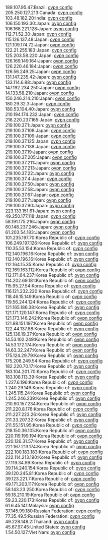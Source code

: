 189.107.95.47:Brazil: [ovpn config](vpn/189_107_95_47.ovpn)  
205.250.127.213:Canada: [ovpn config](vpn/205_250_127_213.ovpn)  
103.48.182.20:India: [ovpn config](vpn/103_48_182_20.ovpn)  
106.150.193.30:Japan: [ovpn config](vpn/106_150_193_30.ovpn)  
106.168.221.128:Japan: [ovpn config](vpn/106_168_221_128.ovpn)  
112.71.52.30:Japan: [ovpn config](vpn/112_71_52_30.ovpn)  
115.126.137.48:Japan: [ovpn config](vpn/115_126_137_48.ovpn)  
121.109.174.72:Japan: [ovpn config](vpn/121_109_174_72.ovpn)  
122.21.255.183:Japan: [ovpn config](vpn/122_21_255_183.ovpn)  
125.203.58.220:Japan: [ovpn config](vpn/125_203_58_220.ovpn)  
126.169.149.164:Japan: [ovpn config](vpn/126_169_149_164.ovpn)  
126.220.46.184:Japan: [ovpn config](vpn/126_220_46_184.ovpn)  
126.56.249.25:Japan: [ovpn config](vpn/126_56_249_25.ovpn)  
131.147.235.42:Japan: [ovpn config](vpn/131_147_235_42.ovpn)  
133.114.6.88:Japan: [ovpn config](vpn/133_114_6_88.ovpn)  
147.192.234.250:Japan: [ovpn config](vpn/147_192_234_250.ovpn)  
14.133.58.210:Japan: [ovpn config](vpn/14_133_58_210.ovpn)  
150.246.214.210:Japan: [ovpn config](vpn/150_246_214_210.ovpn)  
180.29.32.3:Japan: [ovpn config](vpn/180_29_32_3.ovpn)  
180.53.104.40:Japan: [ovpn config](vpn/180_53_104_40.ovpn)  
210.194.174.232:Japan: [ovpn config](vpn/210_194_174_232.ovpn)  
218.220.237.165:Japan: [ovpn config](vpn/218_220_237_165.ovpn)  
219.100.37.1:Japan: [ovpn config](vpn/219_100_37_1.ovpn)  
219.100.37.108:Japan: [ovpn config](vpn/219_100_37_108.ovpn)  
219.100.37.109:Japan: [ovpn config](vpn/219_100_37_109.ovpn)  
219.100.37.125:Japan: [ovpn config](vpn/219_100_37_125.ovpn)  
219.100.37.138:Japan: [ovpn config](vpn/219_100_37_138.ovpn)  
219.100.37.19:Japan: [ovpn config](vpn/219_100_37_19.ovpn)  
219.100.37.205:Japan: [ovpn config](vpn/219_100_37_205.ovpn)  
219.100.37.211:Japan: [ovpn config](vpn/219_100_37_211.ovpn)  
219.100.37.213:Japan: [ovpn config](vpn/219_100_37_213.ovpn)  
219.100.37.22:Japan: [ovpn config](vpn/219_100_37_22.ovpn)  
219.100.37.4:Japan: [ovpn config](vpn/219_100_37_4.ovpn)  
219.100.37.50:Japan: [ovpn config](vpn/219_100_37_50.ovpn)  
219.100.37.58:Japan: [ovpn config](vpn/219_100_37_58.ovpn)  
219.100.37.67:Japan: [ovpn config](vpn/219_100_37_67.ovpn)  
219.100.37.7:Japan: [ovpn config](vpn/219_100_37_7.ovpn)  
219.100.37.90:Japan: [ovpn config](vpn/219_100_37_90.ovpn)  
223.133.151.61:Japan: [ovpn config](vpn/223_133_151_61.ovpn)  
49.250.177.118:Japan: [ovpn config](vpn/49_250_177_118.ovpn)  
58.191.175.216:Japan: [ovpn config](vpn/58_191_175_216.ovpn)  
60.148.237.246:Japan: [ovpn config](vpn/60_148_237_246.ovpn)  
61.203.54.183:Japan: [ovpn config](vpn/61_203_54_183.ovpn)  
101.235.197.70:Korea Republic of: [ovpn config](vpn/101_235_197_70.ovpn)  
106.249.197.126:Korea Republic of: [ovpn config](vpn/106_249_197_126.ovpn)  
110.35.53.154:Korea Republic of: [ovpn config](vpn/110_35_53_154.ovpn)  
112.140.196.16:Korea Republic of: [ovpn config](vpn/112_140_196_16.ovpn)  
112.140.196.16:Korea Republic of: [ovpn config](vpn/112_140_196_16.ovpn)  
112.164.15.35:Korea Republic of: [ovpn config](vpn/112_164_15_35.ovpn)  
112.169.163.112:Korea Republic of: [ovpn config](vpn/112_169_163_112.ovpn)  
112.171.64.237:Korea Republic of: [ovpn config](vpn/112_171_64_237.ovpn)  
114.202.69.181:Korea Republic of: [ovpn config](vpn/114_202_69_181.ovpn)  
115.95.27.54:Korea Republic of: [ovpn config](vpn/115_95_27_54.ovpn)  
116.121.232.220:Korea Republic of: [ovpn config](vpn/116_121_232_220.ovpn)  
118.46.15.149:Korea Republic of: [ovpn config](vpn/118_46_15_149.ovpn)  
119.56.244.124:Korea Republic of: [ovpn config](vpn/119_56_244_124.ovpn)  
121.165.186.38:Korea Republic of: [ovpn config](vpn/121_165_186_38.ovpn)  
121.171.120.147:Korea Republic of: [ovpn config](vpn/121_171_120_147.ovpn)  
121.173.146.242:Korea Republic of: [ovpn config](vpn/121_173_146_242.ovpn)  
121.88.151.197:Korea Republic of: [ovpn config](vpn/121_88_151_197.ovpn)  
122.44.137.88:Korea Republic of: [ovpn config](vpn/122_44_137_88.ovpn)  
125.136.19.37:Korea Republic of: [ovpn config](vpn/125_136_19_37.ovpn)  
14.53.102.249:Korea Republic of: [ovpn config](vpn/14_53_102_249.ovpn)  
14.53.172.174:Korea Republic of: [ovpn config](vpn/14_53_172_174.ovpn)  
14.63.32.247:Korea Republic of: [ovpn config](vpn/14_63_32_247.ovpn)  
175.124.29.79:Korea Republic of: [ovpn config](vpn/175_124_29_79.ovpn)  
175.208.249.54:Korea Republic of: [ovpn config](vpn/175_208_249_54.ovpn)  
182.220.70.17:Korea Republic of: [ovpn config](vpn/182_220_70_17.ovpn)  
183.104.201.70:Korea Republic of: [ovpn config](vpn/183_104_201_70.ovpn)  
183.108.113.39:Korea Republic of: [ovpn config](vpn/183_108_113_39.ovpn)  
1.227.6.196:Korea Republic of: [ovpn config](vpn/1_227_6_196.ovpn)  
1.240.29.149:Korea Republic of: [ovpn config](vpn/1_240_29_149.ovpn)  
1.245.115.24:Korea Republic of: [ovpn config](vpn/1_245_115_24.ovpn)  
1.245.246.239:Korea Republic of: [ovpn config](vpn/1_245_246_239.ovpn)  
210.90.157.234:Korea Republic of: [ovpn config](vpn/210_90_157_234.ovpn)  
211.220.8.176:Korea Republic of: [ovpn config](vpn/211_220_8_176.ovpn)  
211.227.223.26:Korea Republic of: [ovpn config](vpn/211_227_223_26.ovpn)  
211.33.207.32:Korea Republic of: [ovpn config](vpn/211_33_207_32.ovpn)  
211.55.151.95:Korea Republic of: [ovpn config](vpn/211_55_151_95.ovpn)  
218.150.36.105:Korea Republic of: [ovpn config](vpn/218_150_36_105.ovpn)  
220.119.199.194:Korea Republic of: [ovpn config](vpn/220_119_199_194.ovpn)  
220.126.31.57:Korea Republic of: [ovpn config](vpn/220_126_31_57.ovpn)  
221.167.213.174:Korea Republic of: [ovpn config](vpn/221_167_213_174.ovpn)  
222.100.183.183:Korea Republic of: [ovpn config](vpn/222_100_183_183.ovpn)  
222.114.213.190:Korea Republic of: [ovpn config](vpn/222_114_213_190.ovpn)  
27.119.34.99:Korea Republic of: [ovpn config](vpn/27_119_34_99.ovpn)  
39.114.240.154:Korea Republic of: [ovpn config](vpn/39_114_240_154.ovpn)  
39.120.245.81:Korea Republic of: [ovpn config](vpn/39_120_245_81.ovpn)  
39.123.221.7:Korea Republic of: [ovpn config](vpn/39_123_221_7.ovpn)  
49.171.203.117:Korea Republic of: [ovpn config](vpn/49_171_203_117.ovpn)  
58.143.23.250:Korea Republic of: [ovpn config](vpn/58_143_23_250.ovpn)  
59.18.210.19:Korea Republic of: [ovpn config](vpn/59_18_210_19.ovpn)  
59.23.220.173:Korea Republic of: [ovpn config](vpn/59_23_220_173.ovpn)  
61.6.45.141:Malaysia: [ovpn config](vpn/61_6_45_141.ovpn)  
37.145.99.180:Russian Federation: [ovpn config](vpn/37_145_99_180.ovpn)  
77.35.49.5:Russian Federation: [ovpn config](vpn/77_35_49_5.ovpn)  
49.228.148.2:Thailand: [ovpn config](vpn/49_228_148_2.ovpn)  
45.67.97.45:United States: [ovpn config](vpn/45_67_97_45.ovpn)  
1.54.50.127:Viet Nam: [ovpn config](vpn/1_54_50_127.ovpn)  

